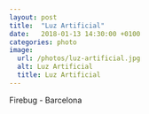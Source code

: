 ```yaml
---
layout: post
title:  "Luz Artificial"
date:   2018-01-13 14:30:00 +0100
categories: photo
image:
  url: /photos/luz-artificial.jpg
  alt: Luz Artificial
  title: Luz Artificial
---
```

Firebug - Barcelona
